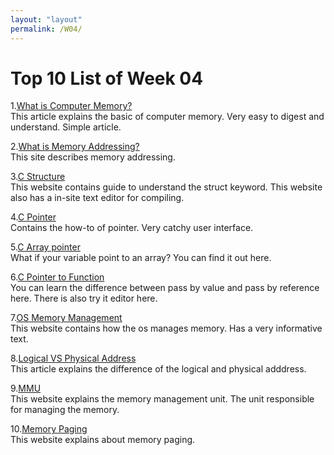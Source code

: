 ```yaml
---
layout: "layout"
permalink: /W04/
---
```


# Top 10 List of Week 04

1.[What is Computer Memory?](https://www.khanacademy.org/computing/computers-and-internet/xcae6f4a7ff015e7d:computers/xcae6f4a7ff015e7d:computer-components/a/computer-memory)<br>
This article explains the basic of computer memory. Very easy to digest and understand. Simple article.

2.[What is Memory Addressing?](https://www.techopedia.com/definition/323/memory-address)<br>
This site describes memory addressing.

3.[C Structure](https://www.programiz.com/c-programming/c-structures)<br>
This website contains guide to understand the struct keyword. This website also has a in-site text editor for compiling.

4.[C Pointer](https://www.programiz.com/c-programming/c-pointers)<br>
Contains the how-to of pointer. Very catchy user interface.

5.[C Array pointer](https://www.programiz.com/c-programming/c-pointers-arrays)<br>
What if your variable point to an array? You can find it out here.

6.[C Pointer to Function](https://www.programiz.com/c-programming/c-pointer-functions)<br>
You can learn the difference between pass by value and pass by reference here. There is also try it editor here.

7.[OS Memory Management](https://www.guru99.com/os-memory-management.html)<br>
This website contains how the os manages memory. Has a very informative text.

8.[Logical VS Physical Address](https://www.geeksforgeeks.org/logical-and-physical-address-in-operating-system/)<br>
This article explains the difference of the logical and physical adddress.

9.[MMU](https://www.computerworld.com/article/2583017/memory-management.html)<br>
This website explains the memory management unit. The unit responsible for managing the memory.

10.[Memory Paging](https://www.geeksforgeeks.org/paging-in-operating-system/)<br>
This website explains about memory paging.